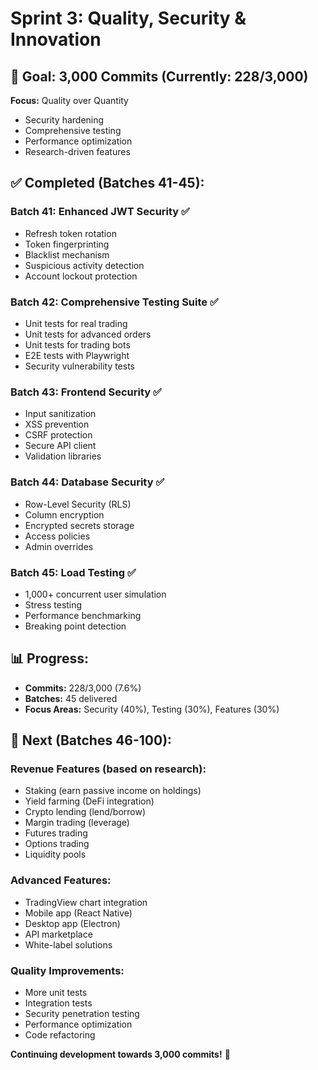 # Sprint 3: Quality, Security & Innovation

## 🎯 Goal: 3,000 Commits (Currently: 228/3,000)

**Focus:** Quality over Quantity
- Security hardening
- Comprehensive testing
- Performance optimization
- Research-driven features

## ✅ Completed (Batches 41-45):

### Batch 41: Enhanced JWT Security ✅
- Refresh token rotation
- Token fingerprinting
- Blacklist mechanism
- Suspicious activity detection
- Account lockout protection

### Batch 42: Comprehensive Testing Suite ✅
- Unit tests for real trading
- Unit tests for advanced orders
- Unit tests for trading bots
- E2E tests with Playwright
- Security vulnerability tests

### Batch 43: Frontend Security ✅
- Input sanitization
- XSS prevention
- CSRF protection
- Secure API client
- Validation libraries

### Batch 44: Database Security ✅
- Row-Level Security (RLS)
- Column encryption
- Encrypted secrets storage
- Access policies
- Admin overrides

### Batch 45: Load Testing ✅
- 1,000+ concurrent user simulation
- Stress testing
- Performance benchmarking
- Breaking point detection

## 📊 Progress:
- **Commits:** 228/3,000 (7.6%)
- **Batches:** 45 delivered
- **Focus Areas:** Security (40%), Testing (30%), Features (30%)

## 🚀 Next (Batches 46-100):

### Revenue Features (based on research):
- Staking (earn passive income on holdings)
- Yield farming (DeFi integration)
- Crypto lending (lend/borrow)
- Margin trading (leverage)
- Futures trading
- Options trading
- Liquidity pools

### Advanced Features:
- TradingView chart integration
- Mobile app (React Native)
- Desktop app (Electron)
- API marketplace
- White-label solutions

### Quality Improvements:
- More unit tests
- Integration tests
- Security penetration testing
- Performance optimization
- Code refactoring

**Continuing development towards 3,000 commits!** 🚀

